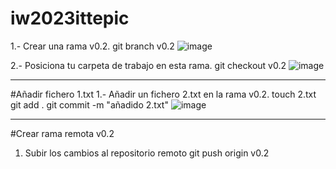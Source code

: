 ﻿# iw2023ittepic
 
1.- Crear una rama v0.2.
git branch v0.2
![image](https://github.com/andrestian01/iw2023ittepic/assets/68936076/4ac4ea40-389e-4713-8f79-ee2583387424)

2.- Posiciona tu carpeta de trabajo en esta rama.
git checkout v0.2
![image](https://github.com/andrestian01/iw2023ittepic/assets/68936076/eb4baf0e-6a30-45bf-bec6-ddf589bb19ca)

---------------------------------------------------------------------------------------------------------------------
#Añadir fichero 1.txt
1.- Añadir un fichero 2.txt en la rama v0.2.
touch 2.txt
git add .
git commit -m "añadido 2.txt"
![image](https://github.com/andrestian01/iw2023ittepic/assets/68936076/8e433ac8-3db0-4136-979d-6638df5a5364)

-------------------------------------------------------------------------------------------------------------------------
#Crear rama remota v0.2
1.	Subir los cambios al repositorio remoto
git push origin v0.2
